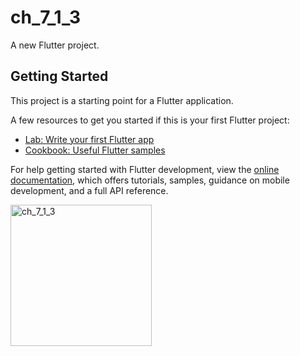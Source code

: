 # ch_7_1_3

A new Flutter project.

## Getting Started

This project is a starting point for a Flutter application.

A few resources to get you started if this is your first Flutter project:

- [Lab: Write your first Flutter app](https://docs.flutter.dev/get-started/codelab)
- [Cookbook: Useful Flutter samples](https://docs.flutter.dev/cookbook)

For help getting started with Flutter development, view the
[online documentation](https://docs.flutter.dev/), which offers tutorials,
samples, guidance on mobile development, and a full API reference.

<img width="226" alt="ch_7_1_3" src="https://user-images.githubusercontent.com/114164037/218279585-2b04f4be-16da-47b7-b826-67688f961c1e.png">
